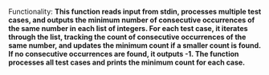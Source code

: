 Functionality: **This function reads input from stdin, processes multiple test cases, and outputs the minimum number of consecutive occurrences of the same number in each list of integers. For each test case, it iterates through the list, tracking the count of consecutive occurrences of the same number, and updates the minimum count if a smaller count is found. If no consecutive occurrences are found, it outputs -1. The function processes all test cases and prints the minimum count for each case.**